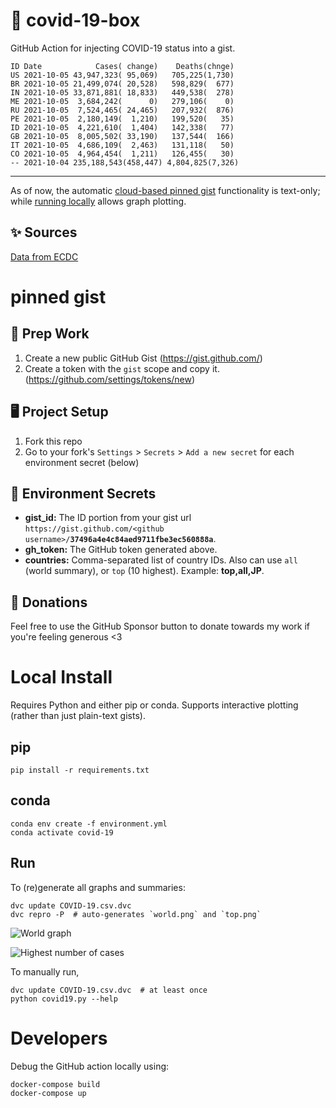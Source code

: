 # 🏥 covid-19-box

GitHub Action for injecting COVID-19 status into a gist.

```
ID Date            Cases( change)    Deaths(chnge)
US 2021-10-05 43,947,323( 95,069)   705,225(1,730)
BR 2021-10-05 21,499,074( 20,528)   598,829(  677)
IN 2021-10-05 33,871,881( 18,833)   449,538(  278)
ME 2021-10-05  3,684,242(      0)   279,106(    0)
RU 2021-10-05  7,524,465( 24,465)   207,932(  876)
PE 2021-10-05  2,180,149(  1,210)   199,520(   35)
ID 2021-10-05  4,221,610(  1,404)   142,338(   77)
GB 2021-10-05  8,005,502( 33,190)   137,544(  166)
IT 2021-10-05  4,686,109(  2,463)   131,118(   50)
CO 2021-10-05  4,964,454(  1,211)   126,455(   30)
-- 2021-10-04 235,188,543(458,447) 4,804,825(7,326)
```

---

As of now, the automatic [cloud-based pinned gist](#pinned-gist) functionality is text-only;
while [running locally](#local-install) allows graph plotting.

## ✨ Sources

[Data from ECDC](https://www.ecdc.europa.eu/en/publications-data/download-todays-data-geographic-distribution-covid-19-cases-worldwide)

# pinned gist

## 🎒 Prep Work
1. Create a new public GitHub Gist (https://gist.github.com/)
1. Create a token with the `gist` scope and copy it. (https://github.com/settings/tokens/new)

## 🖥 Project Setup
1. Fork this repo
1. Go to your fork's `Settings` > `Secrets` > `Add a new secret` for each environment secret (below)

## 🤫 Environment Secrets
- **gist_id:** The ID portion from your gist url `https://gist.github.com/<github username>/`**`37496a4e4c84aed9711fbe3ec560888a`**.
- **gh_token:** The GitHub token generated above.
- **countries:** Comma-separated list of country IDs. Also can use `all` (world summary), or `top` (10 highest). Example: **top,all,JP**.

## 💸 Donations

Feel free to use the GitHub Sponsor button to donate towards my work if you're feeling generous <3

# Local Install

Requires Python and either pip or conda. Supports interactive plotting (rather than just plain-text gists).

## pip

```
pip install -r requirements.txt
```

## conda

```
conda env create -f environment.yml
conda activate covid-19
```

## Run

To (re)generate all graphs and summaries:

```
dvc update COVID-19.csv.dvc
dvc repro -P  # auto-generates `world.png` and `top.png`
```

![World graph](world.png)

![Highest number of cases](top.png)

To manually run,

```
dvc update COVID-19.csv.dvc  # at least once
python covid19.py --help
```

# Developers

Debug the GitHub action locally using:

```
docker-compose build
docker-compose up
```
